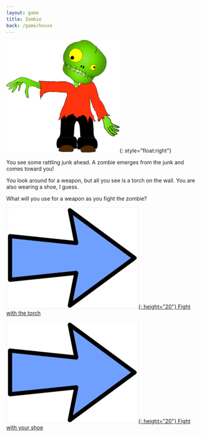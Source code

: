 ```yaml
---
layout: game
title: Zombie
back: /game/house
---
```


![A scary zombie!](/game/images/Zombie.jpg){: style="float:right"}

You see some rattling junk ahead. A zombie emerges from the junk and comes toward you!

You look around for a weapon, but all you see is a torch on the wall. You are also wearing a shoe, I guess.

What will you use for a weapon as you fight the zombie?

[![Choice1:](/game/images/Arrow.jpg){: height="20"} Fight with the torch](torch.html)

[![Choice2:](/game/images/Arrow.jpg){: height="20"} Fight with your shoe](shoe.html)
